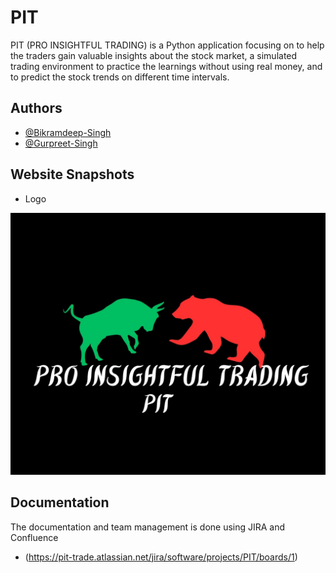 # PIT

PIT (PRO INSIGHTFUL TRADING) is a Python application focusing on to help the traders gain valuable insights about the stock market, a simulated trading environment to practice the learnings without using real money, and to predict the stock trends on different time intervals.

## Authors

- [@Bikramdeep-Singh](https://github.com/BikramdeepSingh)
- [@Gurpreet-Singh](https://github.com/GurpreetSingh2502)

## Website Snapshots

- Logo

![App Screenshot](https://github.com/BikramdeepSingh/PIT/blob/development/media/pit_logo.jpg?raw=true)

## Documentation

The documentation and team management is done using JIRA and Confluence

- (https://pit-trade.atlassian.net/jira/software/projects/PIT/boards/1)
